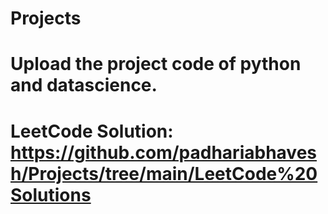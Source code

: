 # Projects
# Upload the project code of python and datascience.

# LeetCode Solution: https://github.com/padhariabhavesh/Projects/tree/main/LeetCode%20Solutions
